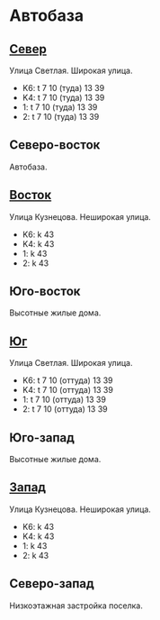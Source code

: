 # Автобаза

## [Север](./10380080.md)

Улица Светлая.
Широкая улица.

* K6:   t
        7   10 (туда)   13  39
* K4:   t
        7   10 (туда)   13  39
* 1:    t
        7   10 (туда)   13  39
* 2:    t
        7   10 (туда)   13  39

## Северо-восток

Автобаза.

## [Восток](./10400085.md)

Улица Кузнецова.
Неширокая улица.

* K6:   k
        43
* K4:   k
        43
* 1:    k
        43
* 2:    k
        43

## Юго-восток

Высотные жилые дома.

## [Юг](./10380090.md)

Улица Светлая.
Широкая улица.

* K6:   t
        7   10 (оттуда) 13  39
* K4:   t
        7   10 (оттуда) 13  39
* 1:    t
        7   10 (оттуда) 13  39
* 2:    t
        7   10 (оттуда) 13  39

## Юго-запад

Высотные жилые дома.

## [Запад](./10375085.md)

Улица Кузнецова.
Неширокая улица.

* K6:   k
        43
* K4:   k
        43
* 1:    k
        43
* 2:    k
        43

## Северо-запад

Низкоэтажная застройка поселка.

